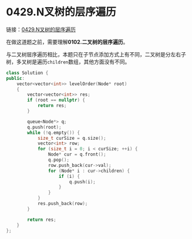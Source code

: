 # 0429.N叉树的层序遍历

链接：[0429.N叉树的层序遍历](https://leetcode.cn/problems/n-ary-tree-level-order-traversal/)

在做这道题之前，需要理解**0102.二叉树的层序遍历**。

与二叉树层序遍历相比，本题只在子节点添加方式上有不同，二叉树是分左右子树，多叉树是遍历`children`数组，其他方面没有不同。

```c++
class Solution {
public:
    vector<vector<int>> levelOrder(Node* root)
    {
        vector<vector<int>> res;
        if (root == nullptr) {
            return res;
        }

        queue<Node*> q;
        q.push(root);
        while (!q.empty()) {
            size_t curSize = q.size();
            vector<int> row;
            for (size_t i = 0; i < curSize; ++i) {
                Node* cur = q.front();
                q.pop();
                row.push_back(cur->val);
                for (Node* i : cur->children) {
                    if (i) {
                        q.push(i);
                    }
                }
            }
            res.push_back(row);
        }

        return res;
    }
};

```

